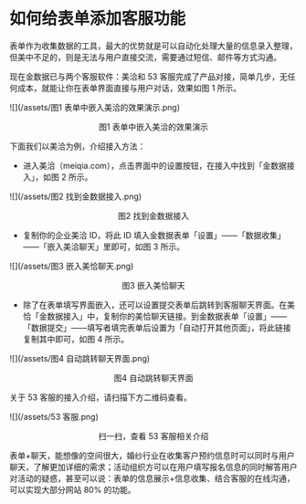 # 如何给表单添加客服功能

表单作为收集数据的工具，最大的优势就是可以自动化处理大量的信息录入整理，但美中不足的，则是无法与用户直接交流，需要通过短信、邮件等方式沟通。

现在金数据已与两个客服软件：美洽和 53 客服完成了产品对接，简单几步，无任何成本，就能让你在表单界面直接与用户对话，效果如图 1 所示。

![](/assets/图1 表单中嵌入美洽的效果演示.png)

<center>图1 表单中嵌入美洽的效果演示</center>

下面我们以美洽为例，介绍接入方法：

* 进入美洽（meiqia.com），点击界面中的设置按钮，在接入中找到「金数据接入」，如图 2 所示。

![](/assets/图2 找到金数据接入.png)

<center>图2 找到金数据接入</center>

* 复制你的企业美洽 ID，将此 ID 填入金数据表单「设置」——「数据收集」 ——「嵌入美洽聊天」里即可，如图 3 所示。

![](/assets/图3 嵌入美恰聊天.png)

<center>图3 嵌入美恰聊天</center>

* 除了在表单填写界面嵌入，还可以设置提交表单后跳转到客服聊天界面。在美恰「金数据接入」中，复制你的美恰聊天链接。到金数据表单「设置」——「数据提交」——填写者填完表单后设置为「自动打开其他页面」，将此链接复制其中即可，如图 4 所示。

![](/assets/图4 自动跳转聊天界面.png)

<center>图4 自动跳转聊天界面</center>

关于 53 客服的接入介绍，请扫描下方二维码查看。

![](/assets/53 客服.png)
<center>扫一扫，查看 53 客服相关介绍</center>



表单+聊天，能想像的空间很大，婚纱行业在收集客户预约信息时可以同时与用户聊天，了解更加详细的需求；活动组织方可以在用户填写报名信息的同时解答用户对活动的疑惑，甚至可以说：表单的信息展示+信息收集、结合客服的在线沟通，可以实现大部分网站 80% 的功能。

